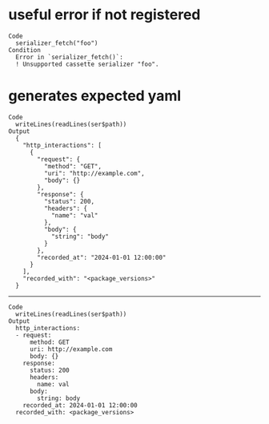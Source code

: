 # useful error if not registered

    Code
      serializer_fetch("foo")
    Condition
      Error in `serializer_fetch()`:
      ! Unsupported cassette serializer "foo".

# generates expected yaml

    Code
      writeLines(readLines(ser$path))
    Output
      {
        "http_interactions": [
          {
            "request": {
              "method": "GET",
              "uri": "http://example.com",
              "body": {}
            },
            "response": {
              "status": 200,
              "headers": {
                "name": "val"
              },
              "body": {
                "string": "body"
              }
            },
            "recorded_at": "2024-01-01 12:00:00"
          }
        ],
        "recorded_with": "<package_versions>"
      }

---

    Code
      writeLines(readLines(ser$path))
    Output
      http_interactions:
      - request:
          method: GET
          uri: http://example.com
          body: {}
        response:
          status: 200
          headers:
            name: val
          body:
            string: body
        recorded_at: 2024-01-01 12:00:00
      recorded_with: <package_versions>

